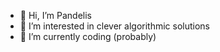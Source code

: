 - 👋 Hi, I’m Pandelis
- 👀 I’m interested in clever algorithmic solutions
- 🌱 I’m currently coding (probably) 


<!---
pandelis777/pandelis777 is a ✨ special ✨ repository because its `README.md` (this file) appears on your GitHub profile.
You can click the Preview link to take a look at your changes.
--->
